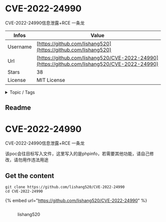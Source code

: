 # CVE-2022-24990

CVE-2022-24990信息泄露+RCE 一条龙

| Infos    | Value                                                              |
| -------- | -------------------------------------------------------------------|
| Username | [https://github.com/lishang520](https://github.com/lishang520) |
| Url      | [https://github.com/lishang520/CVE-2022-24990](https://github.com/lishang520/CVE-2022-24990)                                               |
| Stars    | 38                                                          |
| License  | MIT License                                                        |

<details>

<summary>Topic / Tags</summary>



</details>

## Readme

# CVE-2022-24990
CVE-2022-24990信息泄露+RCE 一条龙

该poc会往目标写入文件，这里写入的是phpinfo，若需要其他功能，请自己修改，请勿用作违法用途



## Get the content

```
git clone https://github.com/lishang520/CVE-2022-24990
cd CVE-2022-24990
```

{% embed url="https://github.com/lishang520/CVE-2022-24990" %}

<figure><img src="https://avatars.githubusercontent.com/u/60433249?v=4" alt=""><figcaption><p>lishang520</p></figcaption></figure>
